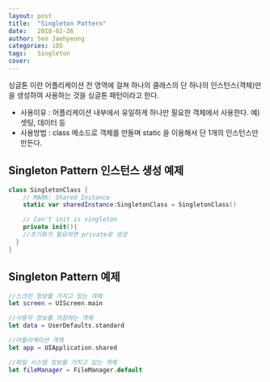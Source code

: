 ```yaml
---
layout: post
title:  "Singleton Pattern"
date:   2018-02-26
author: Seo Jaehyeong
categories: iOS
tags:	Singleton
cover:
---
```



싱글톤 이란 어플리케이션 전 영역에 걸쳐 하나의 클래스의 단 하나의 인스턴스(객체)만을 생성하여 사용하는 것을 싱글톤 패턴이라고 한다.
* 사용이유 : 어플리케이션 내부에서 유일하게 하나만 필요한 객체에서 사용한다.
          예) 셋팅, 데이터 등
* 사용방법 : class 메소드로 객체를 만들며 static 을 이용해서 단 1개의 인스턴스만 만든다.

## Singleton Pattern 인스턴스 생성 예제
```swift
class SingletonClass {
    // MARK: Shared Instance
    static var sharedInstance:SingletonClass = SingletonClass()

    // Can't init is singleton
    private init(){
    //초기화가 필요하면 private로 생성
  }
}
```



## Singleton Pattern 예제
```swift
//스크린 정보를 가지고 있는 객체
let screen = UIScreen.main

//사용자 정보를 저장하는 객체
let data = UserDefaults.standard

//어플리케이션 객체
let app = UIApplication.shared

//파일 시스템 정보를 가지고 있는 객에
let fileManager = FileManager.default
```
